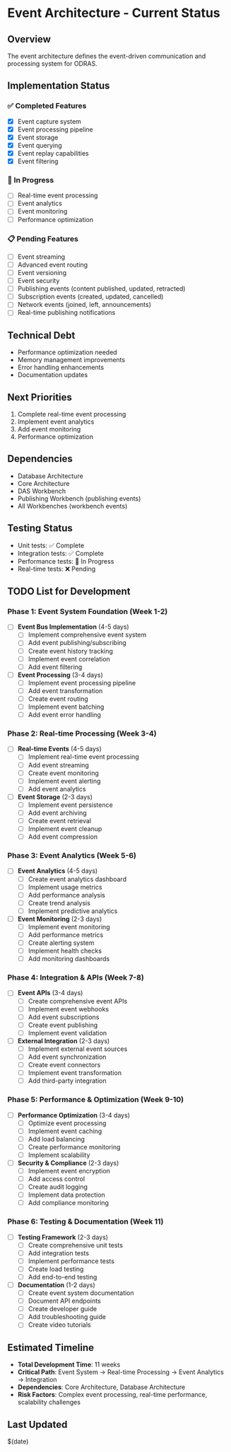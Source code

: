 # Event Architecture - Current Status

## Overview
The event architecture defines the event-driven communication and processing system for ODRAS.

## Implementation Status

### ✅ Completed Features
- [x] Event capture system
- [x] Event processing pipeline
- [x] Event storage
- [x] Event querying
- [x] Event replay capabilities
- [x] Event filtering

### 🚧 In Progress
- [ ] Real-time event processing
- [ ] Event analytics
- [ ] Event monitoring
- [ ] Performance optimization

### 📋 Pending Features
- [ ] Event streaming
- [ ] Advanced event routing
- [ ] Event versioning
- [ ] Event security
- [ ] Publishing events (content published, updated, retracted)
- [ ] Subscription events (created, updated, cancelled)
- [ ] Network events (joined, left, announcements)
- [ ] Real-time publishing notifications

## Technical Debt
- Performance optimization needed
- Memory management improvements
- Error handling enhancements
- Documentation updates

## Next Priorities
1. Complete real-time event processing
2. Implement event analytics
3. Add event monitoring
4. Performance optimization

## Dependencies
- Database Architecture
- Core Architecture
- DAS Workbench
- Publishing Workbench (publishing events)
- All Workbenches (workbench events)

## Testing Status
- Unit tests: ✅ Complete
- Integration tests: ✅ Complete
- Performance tests: 🚧 In Progress
- Real-time tests: ❌ Pending

## TODO List for Development

### Phase 1: Event System Foundation (Week 1-2)
- [ ] **Event Bus Implementation** (4-5 days)
  - [ ] Implement comprehensive event system
  - [ ] Add event publishing/subscribing
  - [ ] Create event history tracking
  - [ ] Implement event correlation
  - [ ] Add event filtering

- [ ] **Event Processing** (3-4 days)
  - [ ] Implement event processing pipeline
  - [ ] Add event transformation
  - [ ] Create event routing
  - [ ] Implement event batching
  - [ ] Add event error handling

### Phase 2: Real-time Processing (Week 3-4)
- [ ] **Real-time Events** (4-5 days)
  - [ ] Implement real-time event processing
  - [ ] Add event streaming
  - [ ] Create event monitoring
  - [ ] Implement event alerting
  - [ ] Add event analytics

- [ ] **Event Storage** (2-3 days)
  - [ ] Implement event persistence
  - [ ] Add event archiving
  - [ ] Create event retrieval
  - [ ] Implement event cleanup
  - [ ] Add event compression

### Phase 3: Event Analytics (Week 5-6)
- [ ] **Event Analytics** (4-5 days)
  - [ ] Create event analytics dashboard
  - [ ] Implement usage metrics
  - [ ] Add performance analysis
  - [ ] Create trend analysis
  - [ ] Implement predictive analytics

- [ ] **Event Monitoring** (2-3 days)
  - [ ] Implement event monitoring
  - [ ] Add performance metrics
  - [ ] Create alerting system
  - [ ] Implement health checks
  - [ ] Add monitoring dashboards

### Phase 4: Integration & APIs (Week 7-8)
- [ ] **Event APIs** (3-4 days)
  - [ ] Create comprehensive event APIs
  - [ ] Implement event webhooks
  - [ ] Add event subscriptions
  - [ ] Create event publishing
  - [ ] Implement event validation

- [ ] **External Integration** (2-3 days)
  - [ ] Implement external event sources
  - [ ] Add event synchronization
  - [ ] Create event connectors
  - [ ] Implement event transformation
  - [ ] Add third-party integration

### Phase 5: Performance & Optimization (Week 9-10)
- [ ] **Performance Optimization** (3-4 days)
  - [ ] Optimize event processing
  - [ ] Implement event caching
  - [ ] Add load balancing
  - [ ] Create performance monitoring
  - [ ] Implement scalability

- [ ] **Security & Compliance** (2-3 days)
  - [ ] Implement event encryption
  - [ ] Add access control
  - [ ] Create audit logging
  - [ ] Implement data protection
  - [ ] Add compliance monitoring

### Phase 6: Testing & Documentation (Week 11)
- [ ] **Testing Framework** (2-3 days)
  - [ ] Create comprehensive unit tests
  - [ ] Add integration tests
  - [ ] Implement performance tests
  - [ ] Create load testing
  - [ ] Add end-to-end testing

- [ ] **Documentation** (1-2 days)
  - [ ] Create event system documentation
  - [ ] Document API endpoints
  - [ ] Create developer guide
  - [ ] Add troubleshooting guide
  - [ ] Create video tutorials

## Estimated Timeline
- **Total Development Time**: 11 weeks
- **Critical Path**: Event System → Real-time Processing → Event Analytics → Integration
- **Dependencies**: Core Architecture, Database Architecture
- **Risk Factors**: Complex event processing, real-time performance, scalability challenges

## Last Updated
$(date)